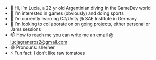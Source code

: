 - 👋 Hi, I’m Lucia, a 22 yr old Argentinian diving in the GameDev world
- 👀 I’m interested in games (obviously) and doing sports
- 🌱 I’m currently learning C#/Unity @ SAE Institute in Germany
- 💞️ I’m looking to collaborate on on going projects, either personal or Jams sessions
- 📫 How to reach me you can write me an email @ luciagraneros2@gmail.com
- 😄 Pronouns: she/her
- ⚡ Fun fact: I don't like raw tomatoes


